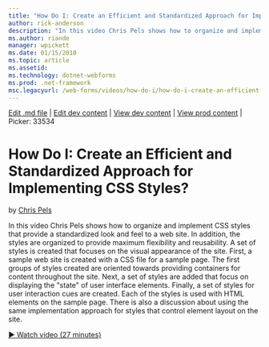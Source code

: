 ```yaml
---
title: "How Do I: Create an Efficient and Standardized Approach for Implementing CSS Styles? | Microsoft Docs"
author: rick-anderson
description: "In this video Chris Pels shows how to organize and implement CSS styles that provide a standardized look and feel to a web site. In addition, the styles are..."
ms.author: riande
manager: wpickett
ms.date: 01/15/2010
ms.topic: article
ms.assetid: 
ms.technology: dotnet-webforms
ms.prod: .net-framework
msc.legacyurl: /web-forms/videos/how-do-i/how-do-i-create-an-efficient-and-standardized-approach-for-implementing-css-styles
---
```

[Edit .md file](C:\Projects\msc\dev\Msc.Www\Web.ASP\App_Data\github\web-forms\videos\how-do-i\how-do-i-create-an-efficient-and-standardized-approach-for-implementing-css-styles.md) | [Edit dev content](http://www.aspdev.net/umbraco#/content/content/edit/26511) | [View dev content](http://docs.aspdev.net/tutorials/web-forms/videos/how-do-i/how-do-i-create-an-efficient-and-standardized-approach-for-implementing-css-styles.html) | [View prod content](http://www.asp.net/web-forms/videos/how-do-i/how-do-i-create-an-efficient-and-standardized-approach-for-implementing-css-styles) | Picker: 33534

How Do I: Create an Efficient and Standardized Approach for Implementing CSS Styles?
====================
by [Chris Pels](https://twitter.com/chrispels)

In this video Chris Pels shows how to organize and implement CSS styles that provide a standardized look and feel to a web site. In addition, the styles are organized to provide maximum flexibility and reusability. A set of styles is created that focuses on the visual appearance of the site. First, a sample web site is created with a CSS file for a sample page. The first groups of styles created are oriented towards providing containers for content throughout the site. Next, a set of styles are added that focus on displaying the "state" of user interface elements. Finally, a set of styles for user interaction cues are created. Each of the styles is used with HTML elements on the sample page. There is also a discussion about using the same implementation approach for styles that control element layout on the site.

[&#9654; Watch video (27 minutes)](https://channel9.msdn.com/Blogs/ASP-NET-Site-Videos/how-do-i-create-an-efficient-and-standardized-approach-for-implementing-css-styles)